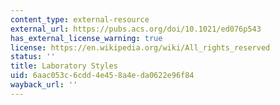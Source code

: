```yaml
---
content_type: external-resource
external_url: https://pubs.acs.org/doi/10.1021/ed076p543
has_external_license_warning: true
license: https://en.wikipedia.org/wiki/All_rights_reserved
status: ''
title: Laboratory Styles
uid: 6aac053c-6cdd-4e45-8a4e-da0622e96f84
wayback_url: ''
---
```

